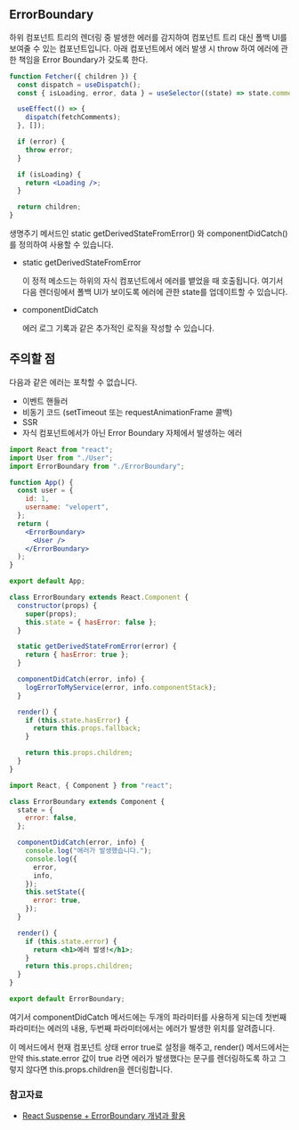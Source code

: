 ## ErrorBoundary

하위 컴포넌트 트리의 렌더링 중 발생한 에러를 감지하여 컴포넌트 트리 대신 폴백 UI를 보여줄 수 있는 컴포넌트입니다.
아래 컴포넌트에서 에러 발생 시 throw 하여 에러에 관한 책임을 Error Boundary가 갖도록 한다.

```jsx
function Fetcher({ children }) {
  const dispatch = useDispatch();
  const { isLoading, error, data } = useSelector((state) => state.comment);

  useEffect(() => {
    dispatch(fetchComments);
  }, []);

  if (error) {
    throw error;
  }

  if (isLoading) {
    return <Loading />;
  }

  return children;
}
```

생명주기 메서드인 static getDerivedStateFromError() 와 componentDidCatch()를 정의하여 사용할 수 있습니다.

- static getDerivedStateFromError

  이 정적 메소드는 하위의 자식 컴포넌트에서 에러를 뱉었을 때 호출됩니다. 여기서 다음 렌더링에서 폴백 UI가 보이도록 에러에 관한 state를 업데이트할 수 있습니다.

- componentDidCatch

  에러 로그 기록과 같은 추가적인 로직을 작성할 수 있습니다.

## 주의할 점

다음과 같은 에러는 포착할 수 없습니다.

- 이벤트 핸들러
- 비동기 코드 (setTimeout 또는 requestAnimationFrame 콜백)
- SSR
- 자식 컴포넌트에서가 아닌 Error Boundary 자체에서 발생하는 에러

```jsx
import React from "react";
import User from "./User";
import ErrorBoundary from "./ErrorBoundary";

function App() {
  const user = {
    id: 1,
    username: "velopert",
  };
  return (
    <ErrorBoundary>
      <User />
    </ErrorBoundary>
  );
}

export default App;
```

```jsx
class ErrorBoundary extends React.Component {
  constructor(props) {
    super(props);
    this.state = { hasError: false };
  }

  static getDerivedStateFromError(error) {
    return { hasError: true };
  }

  componentDidCatch(error, info) {
    logErrorToMyService(error, info.componentStack);
  }

  render() {
    if (this.state.hasError) {
      return this.props.fallback;
    }

    return this.props.children;
  }
}
```

```jsx
import React, { Component } from "react";

class ErrorBoundary extends Component {
  state = {
    error: false,
  };

  componentDidCatch(error, info) {
    console.log("에러가 발생했습니다.");
    console.log({
      error,
      info,
    });
    this.setState({
      error: true,
    });
  }

  render() {
    if (this.state.error) {
      return <h1>에러 발생!</h1>;
    }
    return this.props.children;
  }
}

export default ErrorBoundary;
```

여기서 componentDidCatch 메서드에는 두개의 파라미터를 사용하게 되는데 첫번째 파라미터는 에러의 내용, 두번째 파라미터에서는 에러가 발생한 위치를 알려줍니다.

이 메서드에서 현재 컴포넌트 상태 error true로 설정을 해주고, render() 메서드에서는 만약 this.state.error 값이 true 라면 에러가 발생했다는 문구를 렌더링하도록 하고 그렇지 않다면 this.props.children을 렌더링합니다.

### 참고자료

- [React Suspense + ErrorBoundary 개념과 활용](https://velog.io/@shinoung2360/SuspenseErrorBoundary)

